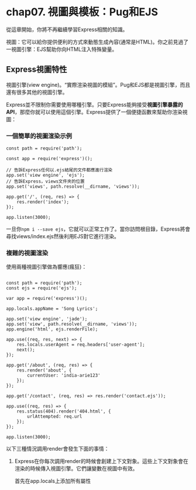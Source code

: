 # chap07. 視圖與模板：Pug和EJS

從這章開始，你將不再繼續學習Express相關的知識。

視圖：它可以給你提供便利的方式來動態生成內容(通常是HTML)。你之前見過了一視圖引擎：EJS幫助你向HTML注入特殊變量。

## Express視圖特性

視圖引擎(view engine)。“實際渲染視圖的模組”。Pug和EJS都是視圖引擎，而且還有很多其他的視圖引擎。

Express並不限制你需要使用哪種引擎。只要Express能夠接受**視圖引擎暴露的API**，那麼你就可以使用這個引擎。Express提供了一個便捷函數來幫助你渲染視圖：

### 一個簡單的視圖渲染示例

```
const path = require('path');

const app = require('express')();

// 告訴Express任何以.ejs結尾的文件都應進行渲染
app.set('view engine', 'ejs');
// 告訴Express，views文件夾的位置
app.set('views', path.resolve(__dirname, 'views'));

app.get('/', (req, res) => {
    res.render('index');
});

app.listen(3000);
```

一旦你`npm i --save ejs`，它就可以正常工作了。當你訪問根目錄，Express將會尋找views/index.ejs然後利用EJS對它進行渲染。

### 複雜的視圖渲染

使用兩種視圖引擎做為響應(瘋狂)：

```

const path = require('path');
const ejs = require('ejs');

var app = require('express')();

app.locals.appName = 'Song Lyrics';

app.set('view engine', 'jade');
app.set('view', path.resolve(__dirname, 'views'));
app.engine('html', ejs.renderFile);

app.use((req, res, next) => {
    res.locals.userAgent = req.headers['user-agent'];
    next();
});

app.get('/about', (req, res) => {
    res.render('about', {
        currentUser: 'india-arie123'
    });
});

app.get('/contact', (req, res) => res.render('contact.ejs'));

app.use((req, res) => {
    res.status(404).render('404.html', {
        urlAttempted: req.url
    });
});

app.listen(3000);
```

以下三種情況調用render會發生下面的事情：

1. Express在你每次調用render的時候會創建上下文對象。這些上下文對象會在渲染的時候傳入視圖引擎。它們讓變數在視圖中有效。

    首先在app.locals上添加所有屬性